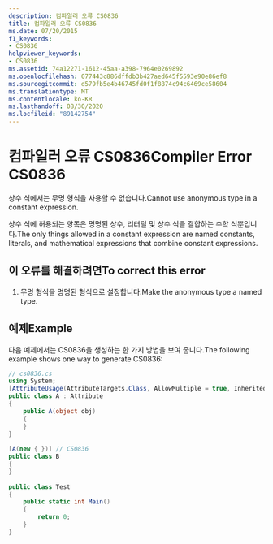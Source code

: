 ```yaml
---
description: 컴파일러 오류 CS0836
title: 컴파일러 오류 CS0836
ms.date: 07/20/2015
f1_keywords:
- CS0836
helpviewer_keywords:
- CS0836
ms.assetid: 74a12271-1612-45aa-a398-7964e0269892
ms.openlocfilehash: 077443c886dffdb3b427aed645f5593e90e86ef8
ms.sourcegitcommit: d579fb5e4b46745fd0f1f8874c94c6469ce58604
ms.translationtype: MT
ms.contentlocale: ko-KR
ms.lasthandoff: 08/30/2020
ms.locfileid: "89142754"
---
```

# <a name="compiler-error-cs0836"></a><span data-ttu-id="c51d0-103">컴파일러 오류 CS0836</span><span class="sxs-lookup"><span data-stu-id="c51d0-103">Compiler Error CS0836</span></span>
<span data-ttu-id="c51d0-104">상수 식에서는 무명 형식을 사용할 수 없습니다.</span><span class="sxs-lookup"><span data-stu-id="c51d0-104">Cannot use anonymous type in a constant expression.</span></span>  
  
 <span data-ttu-id="c51d0-105">상수 식에 허용되는 항목은 명명된 상수, 리터럴 및 상수 식을 결합하는 수학 식뿐입니다.</span><span class="sxs-lookup"><span data-stu-id="c51d0-105">The only things allowed in a constant expression are named constants, literals, and mathematical expressions that combine constant expressions.</span></span>  
  
## <a name="to-correct-this-error"></a><span data-ttu-id="c51d0-106">이 오류를 해결하려면</span><span class="sxs-lookup"><span data-stu-id="c51d0-106">To correct this error</span></span>  
  
1. <span data-ttu-id="c51d0-107">무명 형식을 명명된 형식으로 설정합니다.</span><span class="sxs-lookup"><span data-stu-id="c51d0-107">Make the anonymous type a named type.</span></span>  
  
## <a name="example"></a><span data-ttu-id="c51d0-108">예제</span><span class="sxs-lookup"><span data-stu-id="c51d0-108">Example</span></span>  
 <span data-ttu-id="c51d0-109">다음 예제에서는 CS0836을 생성하는 한 가지 방법을 보여 줍니다.</span><span class="sxs-lookup"><span data-stu-id="c51d0-109">The following example shows one way to generate CS0836:</span></span>  
  
```csharp  
// cs0836.cs  
using System;  
[AttributeUsage(AttributeTargets.Class, AllowMultiple = true, Inherited = false)]  
public class A : Attribute  
{  
    public A(object obj)  
    {  
    }  
}  
  
[A(new { })] // CS0836  
public class B  
{  
}  
  
public class Test  
{  
    public static int Main()  
    {
        return 0;  
    }  
}  
```
